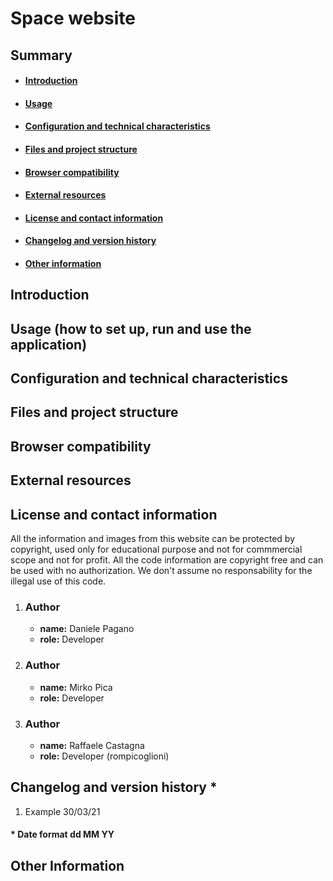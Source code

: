 # Space website
## Summary
- #### [Introduction](#introduction)  
- #### [Usage](#usage)  
- #### [Configuration and technical characteristics](#configuration)  
- #### [Files and project structure](#files)
- #### [Browser compatibility](#compatibility)
- #### [External resources](#external)
- #### [License and contact information](#license)
- #### [Changelog and version history](#external)
- #### [Other information](#other)

## Introduction <a id="introduction"></a>

## Usage (how to set up, run and use the application) <a id="usage"></a>

## Configuration and technical characteristics <a id="configuration"></a>

## Files and project structure <a id="files"></a>


## Browser compatibility <a id="compatibility"></a>


## External resources <a id="external"></a>


## License and contact information <a id="license"></a>
All the information and images from this website can be protected by copyright, used only for educational purpose and not for commmercial scope and not for profit. All the code information  are copyright free and can be used with no authorization. We don't assume no responsability for the illegal use of this code.

1. ### Author
    - **name:** Daniele Pagano
    - **role:** Developer
2. ### Author
    - **name:** Mirko Pica
    - **role:** Developer
3. ### Author
    - **name:** Raffaele Castagna
    - **role:** Developer (rompicoglioni)
## Changelog and version history *<a id="changelog"></a>
1. Example 30/03/21 

#### * **Date** format dd MM YY
## Other Information <a id="other"></a>
